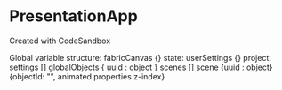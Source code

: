 # PresentationApp
Created with CodeSandbox


Global variable structure:
fabricCanvas {}
state:
	userSettings {}
	project:
		settings []
		globalObjects { uuid : object }
		scenes []
			scene {uuid : object}
				{objectId: "",
				animated properties
				z-index}
				